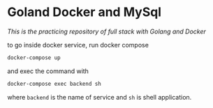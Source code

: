# Goland Docker and MySql
_This is the practicing repository of full stack with Golang and Docker_

to go inside docker service, run docker compose 

```sh
docker-compose up
```

and exec the command with

```sh
docker-compose exec backend sh
```

where `backend` is the name of service and `sh` is shell application.